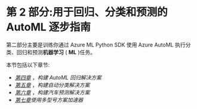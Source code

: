 <title>B16595_Section2_ePub</title>

# 第 2 部分:用于回归、分类和预测的 AutoML 逐步指南

第二部分主要是训练你通过 Azure ML Python SDK 使用 Azure AutoML 执行分类、回归和预测**机器学习** ( **ML** )任务。

本节包括以下章节:

*   [*第四章*](B16595_04_ePub.xhtml#_idTextAnchor056) ，*构建 AutoML 回归解决方案*
*   [*第五章*](B16595_05_ePub.xhtml#_idTextAnchor068) ，*构建自动分类解决方案*
*   [*第六章*](B16595_06_ePub.xhtml#_idTextAnchor081) ，*构建汽车预测解决方案*
*   [*第七章*](B16595_07_ePub.xhtml#_idTextAnchor094)*使用多型号方案加速器*